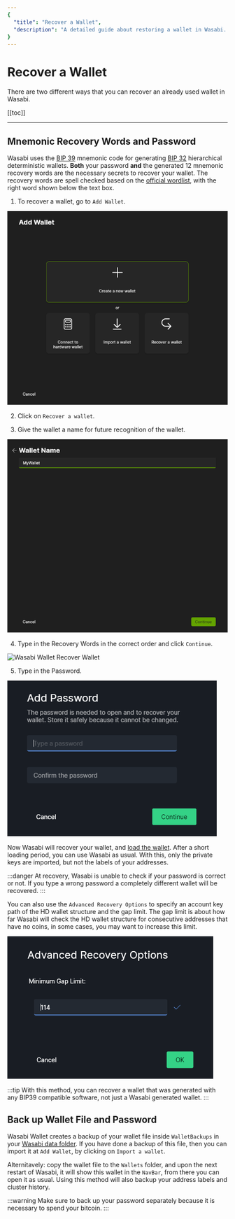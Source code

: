 ```yaml
---
{
  "title": "Recover a Wallet",
  "description": "A detailed guide about restoring a wallet in Wasabi. This is the Wasabi documentation, an archive of knowledge about the open-source, non-custodial and privacy-focused Bitcoin wallet for desktop."
}
---
```


# Recover a Wallet

There are two different ways that you can recover an already used wallet in Wasabi.

[[toc]]

---

## Mnemonic Recovery Words and Password

Wasabi uses the [BIP 39](https://github.com/bitcoin/bips/blob/master/bip-0039.mediawiki) mnemonic code for generating [BIP 32](https://github.com/bitcoin/bips/blob/master/bip-0032.mediawiki) hierarchical deterministic wallets.
**Both** your password **and** the generated 12 mnemonic recovery words are the necessary secrets to recover your wallet.
The recovery words are spell checked based on the [official wordlist](https://github.com/bitcoin/bips/blob/master/bip-0039/english.txt), with the right word shown below the text box.

1. To recover a wallet, go to `Add Wallet`.

![Wasabi Wallet Add Wallet](/AddWallet.png "Wasabi Wallet Add Wallet")

2. Click on `Recover a wallet`.

3. Give the wallet a name for future recognition of the wallet.

![Wasabi Wallet Name Wallet](/AddWalletWalletName.png "Wasabi Wallet Name Wallet")

4. Type in the Recovery Words in the correct order and click `Continue`.

![Wasabi Wallet Recover Wallet](/RecoverWallet.png "Wasabi Wallet Recover Wallet")

5. Type in the Password.

![Add Wallet Add Password](/AddWalletAddPassword.png "Add Wallet Add Password")

Now Wasabi will recover your wallet, and [load the wallet](/using-wasabi/WalletLoad.md).
After a short loading period, you can use Wasabi as usual.
With this, only the private keys are imported, but not the labels of your addresses.


:::danger
At recovery, Wasabi is unable to check if your password is correct or not.
If you type a wrong password a completely different wallet will be recovered.
:::

You can also use the `Advanced Recovery Options` to specify an account key path of the HD wallet structure and the gap limit.
The gap limit is about how far Wasabi will check the HD wallet structure for consecutive addresses that have no coins, in some cases, you may want to increase this limit.

![Wasabi Wallet Recovery Advanced](/WalletRecoveryAdvanced.png "Wasabi Wallet Recovery Advanced")

:::tip
With this method, you can recover a wallet that was generated with any BIP39 compatible software, not just a Wasabi generated wallet.
:::

## Back up Wallet File and Password

Wasabi Wallet creates a backup of your wallet file inside `WalletBackups` in your [Wasabi data folder](/FAQ/FAQ-UseWasabi.md#where-can-i-find-the-wasabi-data-folder).
If you have done a backup of this file, then you can import it at `Add Wallet`, by clicking on `Import a wallet`.

Alternitavely: copy the wallet file to the `Wallets` folder, and upon the next restart of Wasabi, it will show this wallet in the `NavBar`, from there you can open it as usual.
Using this method will also backup your address labels and cluster history.

:::warning
Make sure to back up your password separately because it is necessary to spend your bitcoin.
:::
